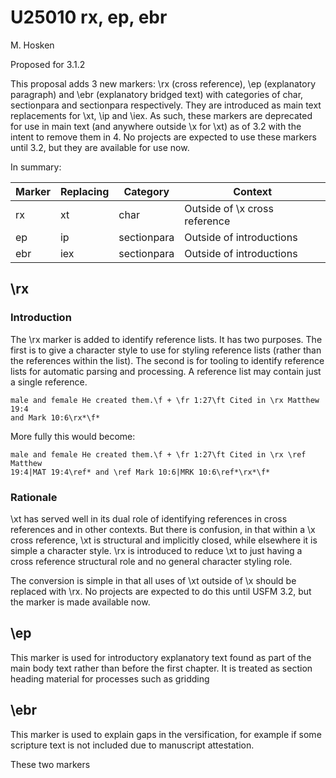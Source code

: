 # U25010 rx, ep, ebr

M. Hosken

Proposed for 3.1.2

This proposal adds 3 new markers: \\rx (cross reference), \\ep (explanatory
paragraph) and \\ebr (explanatory bridged text) with categories of char, sectionpara and
sectionpara respectively. They are introduced as main text replacements for \\xt,
\\ip and \\iex. As such, these markers are deprecated for use in main text (and
anywhere outside \\x for \\xt) as of 3.2 with the intent to remove them in 4. No
projects are expected to use these markers until 3.2, but they are available for
use now.

In summary:

| Marker | Replacing | Category     | Context                           |
| ------ | --------- | ------------ | --------------------------------- |
| rx     | xt        | char         | Outside of \\x cross reference    |
| ep     | ip        | sectionpara  | Outside of introductions          |
| ebr    | iex       | sectionpara  | Outside of introductions          |

## \\rx

### Introduction

The \\rx marker is added to identify reference lists. It has two purposes. The
first is to give a character style to use for styling reference lists (rather
than the references within the list). The second is for tooling to identify
reference lists for automatic parsing and processing. A reference list may
contain just a single reference.

```
male and female He created them.\f + \fr 1:27\ft Cited in \rx Matthew 19:4
and Mark 10:6\rx*\f*
```

More fully this would become:

```
male and female He created them.\f + \fr 1:27\ft Cited in \rx \ref Matthew
19:4|MAT 19:4\ref* and \ref Mark 10:6|MRK 10:6\ref*\rx*\f*
```

### Rationale

\\xt has served well in its dual role of identifying references in cross
references and in other contexts. But there is confusion, in that within a \\x
cross reference, \\xt is structural and implicitly closed, while elsewhere it is
simple a character style. \\rx is introduced to reduce \\xt to just having a
cross reference structural role and no general character styling role.

The conversion is simple in that all uses of \\xt outside of \\x should be
replaced with \\rx. No projects are expected to do this until USFM 3.2, but the
marker is made available now.

## \\ep

This marker is used for introductory explanatory text found as part of the main
body text rather than before the first chapter. It is treated as section heading
material for processes such as gridding

## \\ebr

This marker is used to explain gaps in the versification, for example if some
scripture text is not included due to manuscript attestation.



These two markers 
